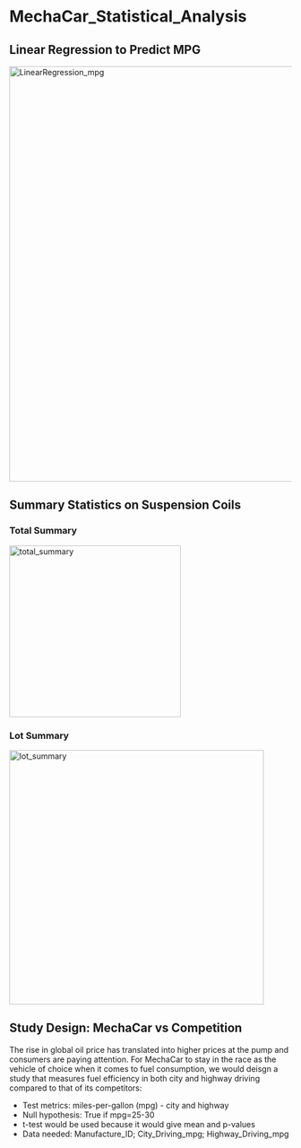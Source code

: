 # MechaCar_Statistical_Analysis
## Linear Regression to Predict MPG
<img width="741" alt="LinearRegression_mpg" src="https://user-images.githubusercontent.com/79673198/121819052-17e56f80-cc59-11eb-91f9-f4f550a35934.png">

## Summary Statistics on Suspension Coils

### Total Summary
<img width="306" alt="total_summary" src="https://user-images.githubusercontent.com/79673198/121819287-38fa9000-cc5a-11eb-81c1-c78be9854d3b.png">

### Lot Summary
<img width="454" alt="lot_summary" src="https://user-images.githubusercontent.com/79673198/121819308-562f5e80-cc5a-11eb-9371-36e17ee11153.png">

## Study Design: MechaCar vs Competition
The rise in global oil price has translated into higher prices at the pump and consumers are paying attention. For MechaCar to stay in the race as the vehicle of choice when it comes to fuel consumption, we would deisgn a study that measures fuel efficiency in both city and highway driving compared to that of its competitors:
  - Test metrics: miles-per-gallon (mpg) - city and highway
  - Null hypothesis: True if mpg=25-30
  - t-test would be used because it would give mean and p-values
  - Data needed: Manufacture_ID; City_Driving_mpg; Highway_Driving_mpg

